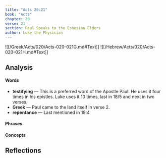 ```yaml
---
title: "Acts 20:21"
book: "Acts"
chapter: 20
verse: 21
section: Paul Speaks to the Ephesian Elders
author: Luke the Physician
---
```

![[/Greek/Acts/020/Acts-020-021G.md#Text]]
![[/Hebrew/Acts/020/Acts-020-021H.md#Text]]

## Analysis

#### Words
- **testifying** — This is a preferred word of the Apostle Paul.  He uses it four times in his epistles.  Luke uses it 10 times, last in 18/5 and next in two verses.
- **Greek** — Paul came to the land itself in verse 2.
- **repentance** — Last mentioned in 19:4

#### Phrases

#### Concepts

## Reflections
